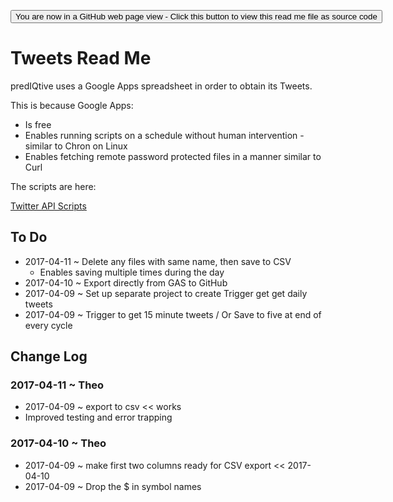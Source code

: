 <span style=display:none; >[You are now in a GitHub source code view - click this link to view Read Me file as a web page]( http://predIQtiv.github.io/ "View file as a web page." )
</span>
<div><input type=button onclick=window.location.href='https://github.com/prediqtiv/prediqtiv.github.io';
value='You are now in a GitHub web page view - Click this button to view this read me file as source code' ></div>


Tweets Read Me
===


predIQtive uses a Google Apps spreadsheet in order to obtain its Tweets.

This is because Google Apps:

* Is free
* Enables running scripts on a schedule without human intervention - similar to Chron on Linux
* Enables fetching remote password protected files in a manner similar to Curl

The scripts are here:

[Twitter API Scripts]( https://docs.google.com/spreadsheets/d/1ySMstriI4Fb93CXp8_dF1FKK9dJXvuzMmjyHzpRN5KY/edit#gid=0 )


## To Do

* 2017-04-11 ~ Delete any files with same name, then save to CSV
	* Enables saving multiple times during the day
* 2017-04-10 ~ Export directly from GAS to GitHub
* 2017-04-09 ~ Set up separate project to create Trigger get get daily tweets
* 2017-04-09 ~ Trigger to get 15 minute tweets / Or Save to five at end of every cycle


## Change Log

### 2017-04-11 ~ Theo

* 2017-04-09 ~ export to csv << works
* Improved testing and error trapping


### 2017-04-10 ~ Theo

* 2017-04-09 ~ make first two columns ready for CSV export << 2017-04-10
* 2017-04-09 ~ Drop the $ in symbol names

